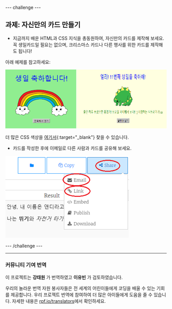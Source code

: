 --- challenge ---

## 과제: 자신만의 카드 만들기

+ 지금까지 배운 HTML과 CSS 지식을 총동원하여, 자신만의 카드를 제작해 보세요. 꼭 생일카드일 필요는 없으며, 크리스마스 카드나 다른 행사를 위한 카드를 제작해도 됩니다!

아래 예제를 참고하세요:

![스크린샷](images/birthday-final.png)

더 많은 CSS 색상을 [여기서](http://jumpto.cc/colours){:target="_blank"} 찾을 수 있습니다.

+ 카드를 작성한 후에 이메일로 다른 사람과 카드를 공유해 보세요.

![스크린샷](images/birthday-share.png)

--- /challenge ---

***
### 커뮤니티 기여 번역 

이 프로젝트는 **강태원** 가 번역하였고 **이유빈** 가 검토하였습니다. 

우리의 놀라운 번역 자원 봉사자들은 전 세계의 어린이들에게 코딩을 배울 수 있는 기회를 제공합니다. 우리 프로젝트 번역에 참여하여 더 많은 아이들에게 도움을 줄 수 있습니다. 자세한 내용은 [rpf.io/translators](https://rpf.io/translators)에서 확인하세요.
